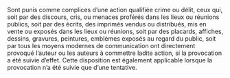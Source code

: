 Sont punis comme complices d’une action qualifiée crime ou délit, ceux qui, soit par des discours, cris, ou menaces proférés dans les lieux ou réunions publics, soit par des écrits, des imprimés vendus ou distribués, mis en vente ou exposés dans les lieux ou réunions, soit par des placards, affiches, dessins, gravures, peintures, emblèmes exposés au regard du public, soit par tous les moyens modernes de communication ont directement provoqué l’auteur ou les auteurs à commettre ladite action, si la provocation a été suivie d’effet.
Cette disposition est également applicable lorsque la provocation n’a été suivie que d’une tentative.